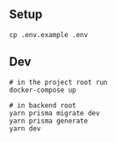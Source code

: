 ## Setup

```
cp .env.example .env
```

## Dev

```
# in the project root run
docker-compose up

# in backend root
yarn prisma migrate dev
yarn prisma generate
yarn dev
```
